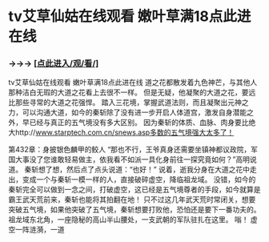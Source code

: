 # tv艾草仙姑在线观看 嫩叶草满18点此进在线

### →→→ <a href="http://3t3e.com/index.html">[点此进入/观/看/]</a>

tv艾草仙姑在线观看 嫩叶草满18点此进在线
道之花都散发着九色神芒，与其他人那种洁白无瑕的大道之花看上去很不一样。
    但是无疑，他凝聚的大道之花，要远比那些寻常的大道之花强悍。
    踏入三花境，掌握武道法则，而且凝聚出元神之力，可以沟通大道，如今的秦斩除了没有进一步开启人体道宫，激发自身潜能之外，早已经与真正的五气境没有多大区别。
    因为秦斩的体质、血脉、肉身要比绝大http://www.starptech.com.cn/snews.asp多数的五气境强大太多了！

第432章：身披银色麟甲的鲛人
    “那也不行，王爷真身还需要坐镇神都议政院，军国大事没了您谁敢轻易做主，依我看不如派一具化身前往一探究竟如何？”高明说道。
    秦斩想了想，然后点了点头说道：“也好！”
    说着，逝我分身在大道之花中走出，变成一个与秦斩一模一样的人，直接破碎虚空，降临祖龙域。
    没错，如今的秦斩完全可以做到一念之间，打破虚空，这已经是五气境尊者的手段，如今就算是霸王武天荒前来，秦斩也能将其拍翻在地！
    只不过这几年武天荒时常闭关，想要突破五气境，如果他突破了五气境，秦斩想要打败他，恐怕还是要下一番功夫的。
    祖龙域东北角，一座隐秘的高山半山腰处，一支武朝的军队驻扎在这里。
    嗡！
    虚空一阵涟漪，一道

